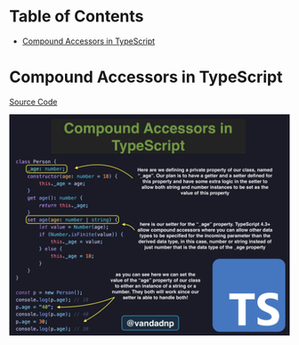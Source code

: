 # Table of Contents

* [Compound Accessors in TypeScript](#compound-accessors-in-typescript)

# Compound Accessors in TypeScript

[Source Code](source/compound-accessors-in-typescript.ts)

![](images/compound-accessors-in-typescript.jpg)
